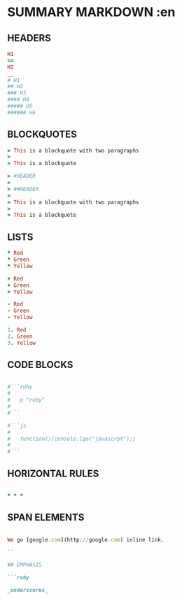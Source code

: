 # SUMMARY MARKDOWN :en

## HEADERS

```ruby
H1
==
H2
__
# H1
## H2
### H3
#### H4
##### H5
###### H6
```
## BLOCKQUOTES

```ruby
> This is a blockquote with two paragraphs
>
> This is a blockquote

> #HEADER
>
> ##HEADER
>
> This is a blockquote with two paragraphs
>
> This is a blockquote
```
## LISTS

```ruby
* Red
* Green
* Yellow

+ Red
+ Green
+ Yellow

- Red
- Green
- Yellow

1. Red
2. Green
3. Yellow

```
## CODE BLOCKS

```ruby

#```ruby
#
#   p "ruby"
#
#```

#```js
#
#   function(){console.lgo("javascrpt");}
#
#```

```
## HORIZONTAL RULES

```ruby

* * *

```
## SPAN ELEMENTS

```ruby

We go [google.com](http://google.com) inline link.

``

## EMPHASIS

```ruby

_underscores_

```






